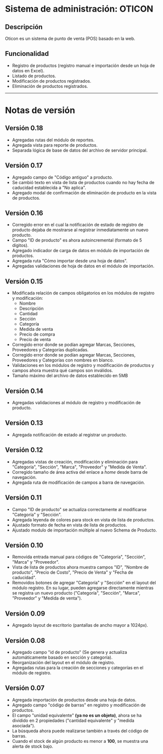 # Sistema de administración: OTICON
## Descripción
Oticon es un sistema de punto de venta (POS) basado en la web.
## Funcionalidad
+ Registro de productos (registro manual e importación desde un hoja de datos en Excel).
+ Listado de productos.
+ Modificación de productos registrados.
+ Eliminación de productos registrados.
---
# Notas de versión
## Versión 0.18
+ Agregadas rutas del módulo de reportes.
+ Agregada vista para reporte de productos.
+ Separada lógica de base de datos del archivo de servidor principal.

## Versión 0.17
+ Agregado campo de "Código antiguo" a producto.
+ Se cambió texto en vista de lista de productos cuando no hay fecha de caducidad establecida a "No aplica".
+ Agregado modal de confirmación de eliminación de producto en la vista de productos.

## Versión 0.16
+ Corregido error en el cual la notificación de estado de registro de producto dejaba de mostrarse al registrar inmediatamente un nuevo producto.
+ Campo "ID de producto" es ahora autoincremental (formato de 5 dígitos).
+ Agregado indicador de carga de datos en módulo de importación de productos.
+ Agregada ruta "Cómo importar desde una hoja de datos".
+ Agregadas validaciones de hoja de datos en el módulo de importación.

## Versión 0.15
+ Modificada relación de campos obligatorios en los módulos de registro y modificación:
    + Nombre
    + Descripción
    + Cantidad
    + Sección
    + Categoría
    + Medida de venta
    + Precio de compra
    + Precio de venta
+ Corregido error donde se podían agregar Marcas, Secciones, Proveedores y Categorías duplicadas.
+ Corregido error donde se podían agregar Marcas, Secciones, Proveedores y Categorías con nombres en blanco.
+ Validaciones en los módulos de registro y modificación de productos y campos ahora muestra qué campos son inválidos.
+ Tamaño máximo del archivo de datos establecido en 5MB

## Versión 0.14
+ Agregadas validaciones al módulo de registro y modificación de producto.

## Versión 0.13
+ Agregada notificación de estado al registrar un producto.

## Versión 0.12
+ Agregadas vistas de creación, modificación y eliminación para "Categoría", "Sección", "Marca", "Proveedor" y "Medida de Venta".
+ Corregido tamaño de área activa del enlace a *home* desde barra de navegación.
+ Agregada ruta de modificación de campos a barra de navegación.

## Versión 0.11
+ Campo "ID de producto" se actualiza correctamente al modificarse "Categoría" y "Sección".
+ Agregada leyenda de colores para stock en vista de lista de productos.
+ Ajustado formato de fecha en vista de lista de productos.
+ Ajustado modulo de importación múltiple al nuevo Schema de Producto.

## Versión 0.10
+ Removida entrada manual para códigos de "Categoría", "Sección", "Marca" y "Proveedor".
+ Vista de lista de productos ahora muestra campos "ID", "Nombre de producto", "Precio de Costo", "Precio de Venta" y "Fecha de caducidad".
+ Removidos botones de agregar "Categoría" y "Sección" en el layout del módulo registro. En su lugar, pueden agregarse directamente mientras se registra un nuevo producto ("Categoría", "Sección", "Marca", "Proveedor" y "Medida de venta").

## Versión 0.09
+ Agregado layout de escritorio (pantallas de ancho mayor a 1024px).

## Versión 0.08
+ Agregado campo "id de producto" (Se genera y actualiza automáticamente basado en sección y categoría).
+ Reorganización del layout en el módulo de registro.
+ Agregadas rutas para la creación de secciones y categorías en el módulo de registro.

## Versión 0.07
+ Agregada importación de productos desde una hoja de datos.
+ Agregado campo "código de barras" en registro y modificación de productos.
+ El campo "unidad equivalente" **(ya no es un objeto)**, ahora se ha dividido en 2 propiedades ("cantidad equivalente" y "medida asociada").
+ La búsqueda ahora puede realizarse también a través del código de barras.
+ Cuando el stock de algún producto es menor a **100**, se muestra una alerta de stock bajo.